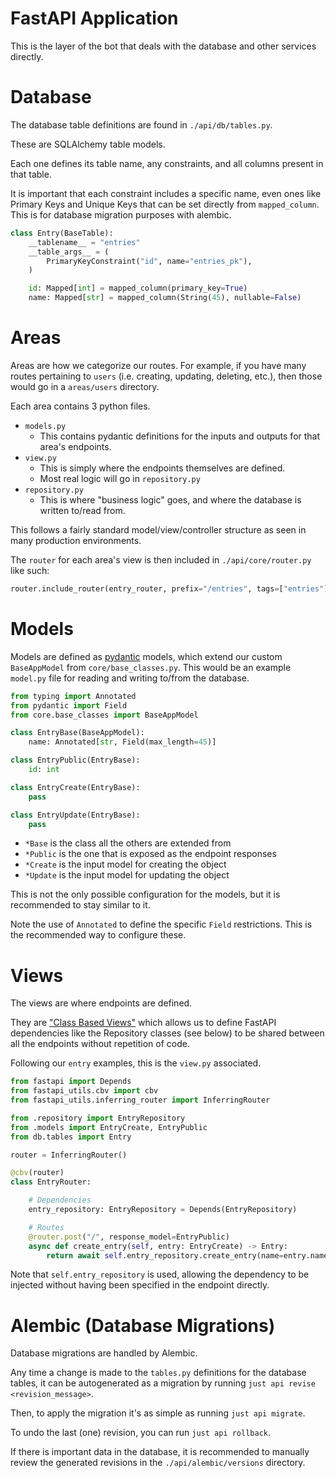 # FastAPI Application

This is the layer of the bot that deals with the database and other services directly.

# Database

The database table definitions are found in `./api/db/tables.py`.

These are SQLAlchemy table models.

Each one defines its table name, any constraints, and all columns present in that table.

It is important that each constraint includes a specific name, even ones like Primary Keys and Unique Keys that can be set directly from `mapped_column`. This is for database migration purposes with alembic.

```py
class Entry(BaseTable):
    __tablename__ = "entries"
    __table_args__ = (
        PrimaryKeyConstraint("id", name="entries_pk"),
    )

    id: Mapped[int] = mapped_column(primary_key=True)
    name: Mapped[str] = mapped_column(String(45), nullable=False)
```

# Areas
Areas are how we categorize our routes. For example, if you have many routes pertaining to `users` (i.e. creating, updating, deleting, etc.), then those would go in a `areas/users` directory.

Each area contains 3 python files.
- `models.py`
  - This contains pydantic definitions for the inputs and outputs for that area's endpoints.
- `view.py`
  - This is simply where the endpoints themselves are defined.
  - Most real logic will go in `repository.py`
- `repository.py`
  - This is where "business logic" goes, and where the database is written to/read from.

This follows a fairly standard model/view/controller structure as seen in many production environments.

The `router` for each area's view is then included in `./api/core/router.py` like such:

```py
router.include_router(entry_router, prefix="/entries", tags=["entries"])
```

# Models

Models are defined as [pydantic](https://docs.pydantic.dev/latest/) models, which extend our custom `BaseAppModel` from `core/base_classes.py`. This would be an example `model.py` file for reading and writing to/from the database.

```py
from typing import Annotated
from pydantic import Field
from core.base_classes import BaseAppModel

class EntryBase(BaseAppModel):
    name: Annotated[str, Field(max_length=45)]

class EntryPublic(EntryBase):
    id: int

class EntryCreate(EntryBase):
    pass

class EntryUpdate(EntryBase):
    pass
```

- `*Base` is the class all the others are extended from
- `*Public` is the one that is exposed as the endpoint responses
- `*Create` is the input model for creating the object
- `*Update` is the input model for updating the object

This is not the only possible configuration for the models, but it is recommended to stay similar to it.

Note the use of `Annotated` to define the specific `Field` restrictions. This is the recommended way to configure these.


# Views

The views are where endpoints are defined.

They are ["Class Based Views"](https://fastapi-restful.netlify.app/user-guide/class-based-views/#the-cbv-decorator) which allows us to define FastAPI dependencies like the Repository classes (see below) to be shared between all the endpoints without repetition of code.

Following our `entry` examples, this is the `view.py` associated.
```py
from fastapi import Depends
from fastapi_utils.cbv import cbv
from fastapi_utils.inferring_router import InferringRouter

from .repository import EntryRepository
from .models import EntryCreate, EntryPublic
from db.tables import Entry

router = InferringRouter()

@cbv(router)
class EntryRouter:

    # Dependencies
    entry_repository: EntryRepository = Depends(EntryRepository)

    # Routes
    @router.post("/", response_model=EntryPublic)
    async def create_entry(self, entry: EntryCreate) -> Entry:
        return await self.entry_repository.create_entry(name=entry.name)
```

Note that `self.entry_repository` is used, allowing the dependency to be injected without having been specified in the endpoint directly.

# Alembic (Database Migrations)

Database migrations are handled by Alembic. 

Any time a change is made to the `tables.py` definitions for the database tables, it can be autogenerated as a migration by running `just api revise <revision_message>`. 

Then, to apply the migration it's as simple as running `just api migrate`. 

To undo the last (one) revision, you can run `just api rollback`.

If there is important data in the database, it is recommended to manually review the generated revisions in the `./api/alembic/versions` directory.